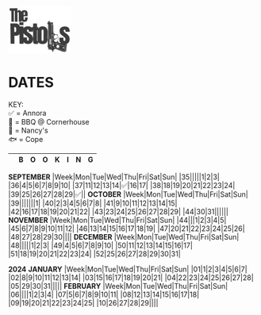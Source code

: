 <img src="p2.png" alt="Pistols Logo" width="25%" height="25%" title="logo">

# DATES  

KEY:  
:white_check_mark: = Annora  
:meat_on_bone: = BBQ @ Cornerhouse  
:house_with_garden: = Nancy's  
:fish: = Cope

||B|O|O|K|I|N|G|
|:-:|:-:|:-:|:-:|:-:|:-:|:-:|:-:|
**SEPTEMBER**
|Week|Mon|Tue|Wed|Thu|Fri|Sat|Sun|
|35|||||1|2|3|
|36|4|5|6|7|8|9|10|
|37|11|12|13|14|:white_check_mark:|16|17|
|38|18|19|20|21|22|23|24|
|39|25|26|27|28|29|:white_check_mark:||
**OCTOBER**
|Week|Mon|Tue|Wed|Thu|Fri|Sat|Sun|
|39|||||||1|
|40|2|3|4|5|6|7|8|
|41|9|10|11|12|13|14|15|
|42|16|17|18|19|20|21|22|
|43|23|24|25|26|27|28|29|
|44|30|31||||||
**NOVEMBER**
|Week|Mon|Tue|Wed|Thu|Fri|Sat|Sun|
|44|||1|2|3|4|5|
|45|6|7|8|9|10|11|12|
|46|13|14|15|16|17|18|19|
|47|20|21|22|23|24|25|26|
|48|27|28|29|30||||
**DECEMBER**
|Week|Mon|Tue|Wed|Thu|Fri|Sat|Sun|
|48|||||1|2|3|
|49|4|5|6|7|8|9|10|
|50|11|12|13|14|15|16|17|
|51|18|19|20|21|22|23|24|
|52|25|26|27|28|29|30|31|

**2024**
**JANUARY**
|Week|Mon|Tue|Wed|Thu|Fri|Sat|Sun|
|01|1|2|3|4|5|6|7|
|02|8|9|10|11|12|13|14|
|03|15|16|17|18|19|20|21|
|04|22|23|24|25|26|27|28|
|05|29|30|31|||||
**FEBRUARY**
|Week|Mon|Tue|Wed|Thu|Fri|Sat|Sun|
|06||||1|2|3|4|
|07|5|6|7|8|9|10|11|
|08|12|13|14|15|16|17|18|
|09|19|20|21|22|23|24|25|
|10|26|27|28|29||||